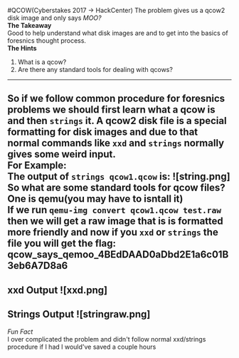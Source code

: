 #QCOW(Cyberstakes 2017 -> HackCenter)
The problem gives us a qcow2 disk image and only says *MOO?* <br />
**The Takeaway**<br />
Good to help understand what disk images are and to get into the basics of foresnics thought process.<br />
**The Hints**<br />
1. What is a qcow?
2. Are there any standard tools for dealing with qcows?
---
So if we follow common procedure for foresnics problems we should first learn what a qcow is and then `strings` it.
A qcow2 disk file is a special formatting for disk images and due to that normal commands like `xxd` and `strings` normally
gives some weird input.<br />
**For Example:**<br />
The output of `strings qcow1.qcow` is:
![string.png]
So what are some standard tools for qcow files? One is qemu(you may have to isntall it)<br />
If we run `qemu-img convert qcow1.qcow test.raw` then we will get a raw image that is is formatted more friendly and now
if you `xxd` or `strings` the file you will get the flag: **qcow_says_qemoo_4BEdDAAD0aDbd2E1a6c01B3eb6A7D8a6**
---
**xxd Output**
![xxd.png]
---
**Strings Output**
![stringraw.png]
<br />
---
*Fun Fact*<br />
I over complicated the problem and didn't follow normal xxd/strings procedure if I had I would've saved a couple hours
